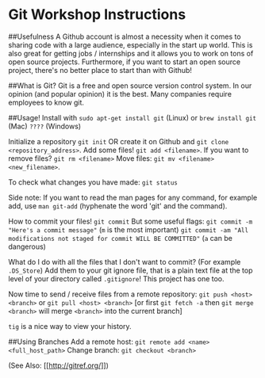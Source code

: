 Git Workshop Instructions
=========================

##Usefulness
A Github account is almost a necessity when it comes to sharing code with a large audience, especially in the start up world. This is also great for getting jobs / internships and it allows you to work on tons of open source projects. Furthermore, if you want to start an open source project, there's no better place to start than with Github!

##What is Git?
Git is a free and open source version control system. In our opinion (and popular opinion) it is the best. Many companies require employees to know git.

##Usage!
Install with `sudo apt-get install git` (Linux) or `brew install git` (Mac) `????` (Windows)

Initialize a repository `git init` OR create it on Github and `git clone <repository_address>`. Add some files! `git add <filename>`. If you want to remove files? `git rm <filename>` Move files: `git mv <filename> <new_filename>`.

To check what changes you have made: `git status`

Side note: If you want to read the man pages for any command, for example add, use `man git-add` (hyphenate the word 'git' and the command).

How to commit your files! `git commit` But some useful flags: `git commit -m "Here's a commit message"` (`m` is the most important) `git commit -am "All modifications not staged for commit WILL BE COMMITTED"` (`a` can be dangerous)

What do I do with all the files that I don't want to commit? (For example `.DS_Store`) Add them to your git ignore file, that is a plain text file at the top level of your directory called `.gitignore`! This project has one too.

Now time to send / receive files from a remote repository: `git push <host> <branch>` or `git pull <host> <branch>` [or first `git fetch -a` then `git merge <branch>` will merge `<branch>` into the current branch]

`tig` is a nice way to view your history.

##Using Branches
Add a remote host: `git remote add <name> <full_host_path>`
Change branch: `git checkout <branch>`

(See Also: [[http://gitref.org/]])